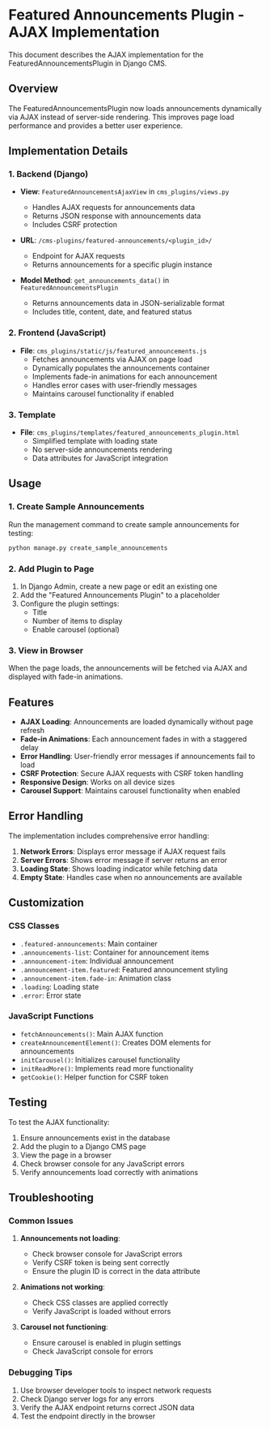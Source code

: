 # Featured Announcements Plugin - AJAX Implementation

This document describes the AJAX implementation for the FeaturedAnnouncementsPlugin in Django CMS.

## Overview

The FeaturedAnnouncementsPlugin now loads announcements dynamically via AJAX instead of server-side rendering. This improves page load performance and provides a better user experience.

## Implementation Details

### 1. Backend (Django)

- **View**: `FeaturedAnnouncementsAjaxView` in `cms_plugins/views.py`
  - Handles AJAX requests for announcements data
  - Returns JSON response with announcements data
  - Includes CSRF protection

- **URL**: `/cms-plugins/featured-announcements/<plugin_id>/`
  - Endpoint for AJAX requests
  - Returns announcements for a specific plugin instance

- **Model Method**: `get_announcements_data()` in `FeaturedAnnouncementsPlugin`
  - Returns announcements data in JSON-serializable format
  - Includes title, content, date, and featured status

### 2. Frontend (JavaScript)

- **File**: `cms_plugins/static/js/featured_announcements.js`
  - Fetches announcements via AJAX on page load
  - Dynamically populates the announcements container
  - Implements fade-in animations for each announcement
  - Handles error cases with user-friendly messages
  - Maintains carousel functionality if enabled

### 3. Template

- **File**: `cms_plugins/templates/featured_announcements_plugin.html`
  - Simplified template with loading state
  - No server-side announcements rendering
  - Data attributes for JavaScript integration

## Usage

### 1. Create Sample Announcements

Run the management command to create sample announcements for testing:

```bash
python manage.py create_sample_announcements
```

### 2. Add Plugin to Page

1. In Django Admin, create a new page or edit an existing one
2. Add the "Featured Announcements Plugin" to a placeholder
3. Configure the plugin settings:
   - Title
   - Number of items to display
   - Enable carousel (optional)

### 3. View in Browser

When the page loads, the announcements will be fetched via AJAX and displayed with fade-in animations.

## Features

- **AJAX Loading**: Announcements are loaded dynamically without page refresh
- **Fade-in Animations**: Each announcement fades in with a staggered delay
- **Error Handling**: User-friendly error messages if announcements fail to load
- **CSRF Protection**: Secure AJAX requests with CSRF token handling
- **Responsive Design**: Works on all device sizes
- **Carousel Support**: Maintains carousel functionality when enabled

## Error Handling

The implementation includes comprehensive error handling:

1. **Network Errors**: Displays error message if AJAX request fails
2. **Server Errors**: Shows error message if server returns an error
3. **Loading State**: Shows loading indicator while fetching data
4. **Empty State**: Handles case when no announcements are available

## Customization

### CSS Classes

- `.featured-announcements`: Main container
- `.announcements-list`: Container for announcement items
- `.announcement-item`: Individual announcement
- `.announcement-item.featured`: Featured announcement styling
- `.announcement-item.fade-in`: Animation class
- `.loading`: Loading state
- `.error`: Error state

### JavaScript Functions

- `fetchAnnouncements()`: Main AJAX function
- `createAnnouncementElement()`: Creates DOM elements for announcements
- `initCarousel()`: Initializes carousel functionality
- `initReadMore()`: Implements read more functionality
- `getCookie()`: Helper function for CSRF token

## Testing

To test the AJAX functionality:

1. Ensure announcements exist in the database
2. Add the plugin to a Django CMS page
3. View the page in a browser
4. Check browser console for any JavaScript errors
5. Verify announcements load correctly with animations

## Troubleshooting

### Common Issues

1. **Announcements not loading**:
   - Check browser console for JavaScript errors
   - Verify CSRF token is being sent correctly
   - Ensure the plugin ID is correct in the data attribute

2. **Animations not working**:
   - Check CSS classes are applied correctly
   - Verify JavaScript is loaded without errors

3. **Carousel not functioning**:
   - Ensure carousel is enabled in plugin settings
   - Check JavaScript console for errors

### Debugging Tips

1. Use browser developer tools to inspect network requests
2. Check Django server logs for any errors
3. Verify the AJAX endpoint returns correct JSON data
4. Test the endpoint directly in the browser